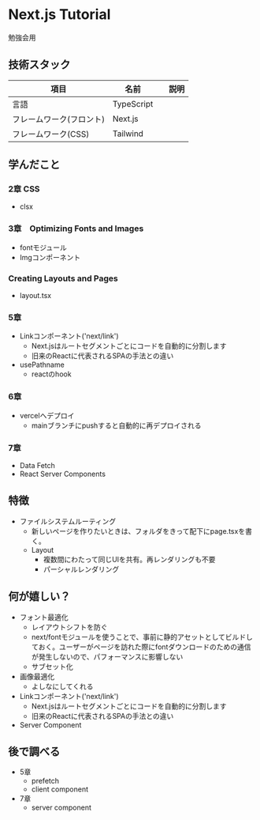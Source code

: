 # Next.js Tutorial
勉強会用

## 技術スタック
| 項目| 名前 |　説明 |
| ---- | ---- |---- |
| 言語 | TypeScript ||
| フレームワーク(フロント) |  Next.js | |
| フレームワーク(CSS) | Tailwind ||

## 学んだこと
### 2章 CSS
- clsx
### 3章　Optimizing Fonts and Images
- fontモジュール
- Imgコンポーネント
### Creating Layouts and Pages
- layout.tsx
### 5章 
- Linkコンポーネント('next/link')
  - Next.jsはルートセグメントごとにコードを自動的に分割します
  - 旧来のReactに代表されるSPAの手法との違い
- usePathname
  - reactのhook
### 6章
- vercelへデプロイ
  - mainブランチにpushすると自動的に再デプロイされる
### 7章
- Data Fetch
- React Server Components
## 特徴
- ファイルシステムルーティング
  - 新しいページを作りたいときは、フォルダをきって配下にpage.tsxを書く。
  - Layout
    - 複数間にわたって同じUIを共有。再レンダリングも不要
    - パーシャルレンダリング
## 何が嬉しい？
- フォント最適化
  - レイアウトシフトを防ぐ
  - next/fontモジュールを使うことで、事前に静的アセットとしてビルドしておく。ユーザーがページを訪れた際にfontダウンロードのための通信が発生しないので、パフォーマンスに影響しない
  - サブセット化
- 画像最適化
  - よしなにしてくれる
- Linkコンポーネント('next/link')
  - Next.jsはルートセグメントごとにコードを自動的に分割します
  - 旧来のReactに代表されるSPAの手法との違い
- Server Component
## 後で調べる
- 5章
  - prefetch
  - client component
- 7章
  - server component